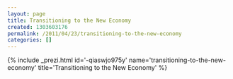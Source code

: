 ```yaml
---
layout: page
title: Transitioning to the New Economy
created: 1303603176
permalink: /2011/04/23/transitioning-to-the-new-economy
categories: []
---
```

{% include _prezi.html id='-qiaswjo975y' name='transitioning-to-the-new-economy' title='Transitioning to the New Economy' %}
